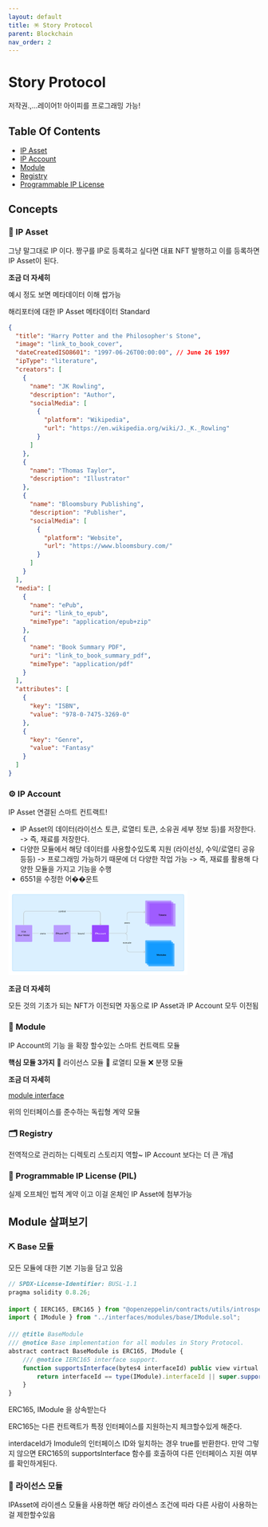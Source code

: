 ```yaml
---
layout: default
title: 🪅 Story Protocol
parent: Blockchain
nav_order: 2
---
```


# Story Protocol

저작권.,...레이어1! 아이피를 프로그래밍 가능!

## Table Of Contents

- [IP Asset](#ip-asset)
- [IP Account](#ip-account)
- [Module](#module)
- [Registry](#registry)
- [Programmable IP License](#programmable-ip-license)

## Concepts

### 🧩 IP Asset

그냥 말그대로 IP 이다. 짱구를 IP로 등록하고 싶다면 대표 NFT 발행하고 이를 등록하면 IP Asset이 된다.

**조금 더 자세히**

예시 정도 보면 메타데이터 이해 쌉가능

해리포터에 대한 IP Asset 메타데이터 Standard

```json
{
  "title": "Harry Potter and the Philosopher's Stone",
  "image": "link_to_book_cover",
  "dateCreatedISO8601": "1997-06-26T00:00:00", // June 26 1997
  "ipType": "literature",
  "creators": [
    {
      "name": "JK Rowling",
      "description": "Author",
      "socialMedia": [
        {
          "platform": "Wikipedia",
          "url": "https://en.wikipedia.org/wiki/J._K._Rowling"
        }
      ]
    },
    {
      "name": "Thomas Taylor",
      "description": "Illustrator"
    },
    {
      "name": "Bloomsbury Publishing",
      "description": "Publisher",
      "socialMedia": [
        {
          "platform": "Website",
          "url": "https://www.bloomsbury.com/"
        }
      ]
    }
  ],
  "media": [
    {
      "name": "ePub",
      "uri": "link_to_epub",
      "mimeType": "application/epub+zip"
    },
    {
      "name": "Book Summary PDF",
      "uri": "link_to_book_summary_pdf",
      "mimeType": "application/pdf"
    }
  ],
  "attributes": [
    {
      "key": "ISBN",
      "value": "978-0-7475-3269-0"
    },
    {
      "key": "Genre",
      "value": "Fantasy"
    }
  ]
}
```

### ⚙️ IP Account

IP Asset 연결된 스마트 컨트랙트!

- IP Asset의 데이터(라이선스 토큰, 로열티 토큰, 소유권 세부 정보 등)를 저장한다. -> 즉, 재료를 저장한다.
- 다양한 모듈에서 해당 데이터를 사용할수있도록 지원 (라이선싱, 수익/로열티 공유 등등) -> 프로그래밍 가능하기 때문에 더 다양한 작업 가능 -> 즉, 재료를 활용해 다양한 모듈을 가지고 기능을 수행
- 6551을 수정한 어��운트

<img src="../../assets/images/IPAImage.png" width="360px">

**조금 더 자세히**

모든 것의 기초가 되는 NFT가 이전되면 자동으로 IP Asset과 IP Account 모두 이전됨

### 🧱 Module

IP Account의 기능 을 확장 할수있는 스마트 컨트랙트 모듈

**핵심 모듈 3가지**
📜 라이선스 모듈
💸 로열티 모듈
❌ 분쟁 모듈

**조금 더 자세히**

[module interface](https://github.com/storyprotocol/protocol-core-v1/blob/main/contracts/interfaces/modules/base/IModule.sol)

위의 인터페이스를 준수하는 독립형 계약 모듈

### 🗂️ Registry

전역적으로 관리하는 디렉토리 스토리지 역할~ IP Account 보다는 더 큰 개념

### 💊 Programmable IP License (PIL)

실제 오프체인 법적 계약 이고 이걸 온체인 IP Asset에 첨부가능

## Module 살펴보기

### ⛏️ Base 모듈

모든 모듈에 대한 기본 기능을 담고 있음

```js
// SPDX-License-Identifier: BUSL-1.1
pragma solidity 0.8.26;

import { IERC165, ERC165 } from "@openzeppelin/contracts/utils/introspection/ERC165.sol";
import { IModule } from "../interfaces/modules/base/IModule.sol";

/// @title BaseModule
/// @notice Base implementation for all modules in Story Protocol.
abstract contract BaseModule is ERC165, IModule {
    /// @notice IERC165 interface support.
    function supportsInterface(bytes4 interfaceId) public view virtual override(ERC165, IERC165) returns (bool) {
        return interfaceId == type(IModule).interfaceId || super.supportsInterface(interfaceId);
    }
}
```

ERC165, IModule 을 상속받는다

ERC165는 다른 컨트랙트가 특정 인터페이스를 지원하는지 체크할수있게 해준다.

interdaceId가 Imodule의 인터페이스 ID와 일치하는 경우 true를 반환한다. 만약 그렇지 않으면 ERC165의 supportsInterface 함수를 호출하여 다른 인터페이스 지원 여부를 확인하게된다.

### 📜 라이선스 모듈

IPAsset에 라이센스 모듈을 사용하면 해당 라이센스 조건에 따라 다른 사람이 사용하는 걸 제한할수있음
